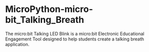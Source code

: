 # MicroPython-micro-bit_Talking_Breath
The micro:bit Talking LED Blink is a micro:bit Electronic Educational Engagement Tool designed to help students create a talking breath application.
